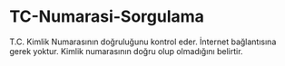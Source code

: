 # TC-Numarasi-Sorgulama
 T.C. Kimlik Numarasının doğruluğunu kontrol eder. İnternet bağlantısına gerek yoktur. Kimlik numarasının doğru olup olmadığını belirtir.

